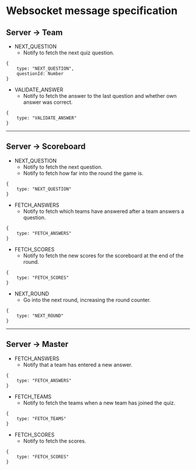 # Websocket message specification
## Server -> Team

- NEXT_QUESTION
  - Notify to fetch the next quiz question.
```
{
    type: "NEXT_QUESTION",
    questionId: Number
}
```
- VALIDATE_ANSWER
  - Notify to fetch the answer to the last question and whether own answer was correct.
```
{
    type: "VALIDATE_ANSWER"
}
```
---

## Server -> Scoreboard
- NEXT_QUESTION
  - Notify to fetch the next question.
  - Notify to fetch how far into the round the game is.
```
{
    type: "NEXT_QUESTION"
}
```
- FETCH_ANSWERS
  - Notify to fetch which teams have answered after a team answers a question.
```
{
    type: "FETCH_ANSWERS"
}
```
- FETCH_SCORES
  - Notify to fetch the new scores for the scoreboard at the end of the round.
```
{
    type: "FETCH_SCORES"
}
```
- NEXT_ROUND
  - Go into the next round, increasing the round counter.
```
{
    type: "NEXT_ROUND"
}
```
---

## Server -> Master
- FETCH_ANSWERS
  - Notify that a team has entered a new answer.
```
{
    type: "FETCH_ANSWERS"
}
```
- FETCH_TEAMS
  - Notify to fetch the teams when a new team has joined the quiz.
```
{
    type: "FETCH_TEAMS"
}
```
- FETCH_SCORES
  - Notify to fetch the scores.
```
{
    type: "FETCH_SCORES"
}
```